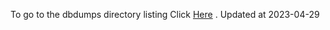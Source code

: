 To go to the dbdumps directory listing Click [Here](https://ipfs.io/ipfs/bafkreiheiv4erqjfwh5xra5hnwwysc62p4cfibwxq3x2zhlcwk7b5o2f2y) . Updated at 2023-04-29